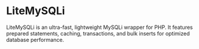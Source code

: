 # LiteMySQLi
LiteMySQLi is an ultra-fast, lightweight MySQLi wrapper for PHP. It features prepared statements, caching, transactions, and bulk inserts for optimized database performance.
